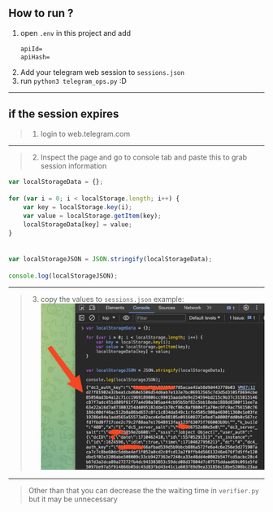 ## How to run ? 
1. open `.env` in this project and add 
    ```.environment 
    apiId=
    apiHash=
    ```
 2. Add your telegram web session to `sessions.json`
 3. run `python3 telegram_ops.py` :D

___
## if the session expires
>  1. login to web.telegram.com 
___
> 2. Inspect the page and go to console tab and paste this to grab session information
```javascript
var localStorageData = {};

for (var i = 0; i < localStorage.length; i++) {
    var key = localStorage.key(i);
    var value = localStorage.getItem(key);
    localStorageData[key] = value;
}


var localStorageJSON = JSON.stringify(localStorageData);

console.log(localStorageJSON);
```
___ 
> 3. copy the values to `sessions.json`
example:
![Alt text](image.png)


____

> Other than that you can decrease the the waiting time in `verifier.py` but it may be unnecessary